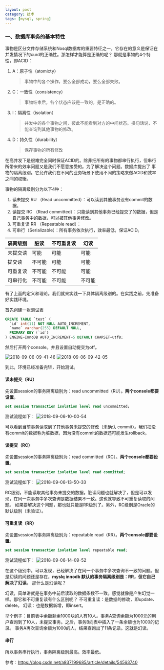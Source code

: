 ```yaml
---
layout: post
category: 技术
tags: [mysql, spring]
---
```


### 一、数据库事务的基本特性

事物是区分文件存储系统和Nosql数据库的重要特征之一。它存在的意义是保证在并发情况下的curd的正确性。那怎样才能算是正确的呢？ 
那就是事物的4个特性，即ACID：
1. A：原子性（atomicty）
    > 事物中的各个操作，要么全部成功，要么全部失败。
1. C：一致性（consistency）
    > 事物结束后，各个状态应该是一致的，是正确的。
1. I：隔离性（isolation）
    > 并发中的各个事物之间，彼此不能看到对方的中间状态。换句话说，不能查询到其他事物的修改。
1. D：持久性（durability）
    > 保存事物的所有修改

在高并发下是很难完全同时保证ACID的。除非把所有的事物都串行执行，但串行所带来的效率问题又是我们不愿意接受的。为了解决这个问题。数据库提出了
事物的隔离级别。它允许我们在不同的业务场景下使用不同的策略来做ACID和效率之间的权衡。

事物的隔离级别分为以下4种：

1. 读未提交 RU （Read uncommitted）：可以读到其他事务没有commit的数据。
1. 读提交 RC （Read committed）：只能读到其他事务已经提交了的数据，但是自己事务中的数据，可以被其他事务修改。
1. 可重复读 RR （Repeatable read）：
1. 可串行（Serializable）：所有事务依次执行，效率最低，保证ACID。

| 隔离级别 | 脏读 | 不可重复读 | 幻读 |
|---------|------|-------|------|
|未提交读  |  可能| 可能  | 可能  |
|提交读    |不可能| 可能 | 可能  |
|可重复读  |不可能| 不可能 | 可能 |
|可串行化  | 不可能| 不可能 | 不可能 |

有了上面的定义和理论。我们就来实践一下具体隔离级别的。在实践之前，先准备好实践环境。

首先创建一张测试表  
```sql
CREATE TABLE `test` (
  `id` int(11) NOT NULL AUTO_INCREMENT,
  `name` varchar(255) DEFAULT NULL,
  PRIMARY KEY (`id`)
) ENGINE=InnoDB AUTO_INCREMENT=5 DEFAULT CHARSET=utf8;
```

然后打开两个console。并且设置自动提交为off。

![2018-09-06-09-41-46](http://ozsqtghjh.bkt.clouddn.com/2018-09-06-09-41-46.png)
![2018-09-06-09-42-05](http://ozsqtghjh.bkt.clouddn.com/2018-09-06-09-42-05.png)

到此，环境已经准备完毕，开始测试。

#### 读未提交（RU）

先设置session的事务隔离级别为：read uncommitted（RU）。**两个console都要设置**。
```sql
set session transaction isolation level read uncommitted;
```

测试流程如下： 
![2018-09-06-10-00-54](http://ozsqtghjh.bkt.clouddn.com/2018-09-06-10-00-54.png)

可以看到当前事务读取到了其他事务未提交的修改（未确认 commit）。我们把没有commit的数据称为脏数据，因为没有commit的数据还可能发生rollback。

#### 读提交（RC）

先设置session的事务隔离级别为：read committed（RC）。**两个console都要设置**。
```sql
set session transaction isolation level read committed;
```

测试流程如下： 
![2018-09-06-13-50-33](http://ozsqtghjh.bkt.clouddn.com/2018-09-06-13-50-33.png)

RC级别，不能读取其他事务未提交的数据，脏读问题也就解决了，但是可以发现，在同一次事务中多次查询是数据结果不一致。这也就导致不可重复读取的问题。
如果要解决这个问题，那也就只能是RR级别了。另外，RC级别是Oracle的默认级别（未验证）。

#### 可重复读（RR）

先设置session的事务隔离级别为：repeatable read（RR）。**两个console都要设置**。
```sql
set session transaction isolation level repeatable read;
```

测试流程如下：
![2018-09-06-14-09-52](http://ozsqtghjh.bkt.clouddn.com/2018-09-06-14-09-52.png)

在这个级别中。可以发现，已经解决了在同一个事务中多次查询不一致的问题。但是幻读的问题还是存在，**myslq innodb 默认的事务隔离级别是：RR，但它自己解决了幻读**。
那什么是幻读呢？

幻读，简单讲就是在事务中前后读取的数据条数不一致。感觉就像是产生幻觉一样。那它和不可重复读有什么区别呢？ 
不可重复读：是数据的修改，即update、delete。
幻读：也是数据新增，即insert。

举个例子：目前表中余额剩余1000块的人有10人。事务A查询余额为1000元的用户查询到了10人，未提交事务。之后，事务B向表中插入了一条余额也为1000的记录。
事务A再次查询余额为1000的人，结果查询出了11条记录。这就是幻读。

#### 串行
所以事务串行执行，事务隔离级别最高。效率最低。


参考：https://blog.csdn.net/a837199685/article/details/54563740